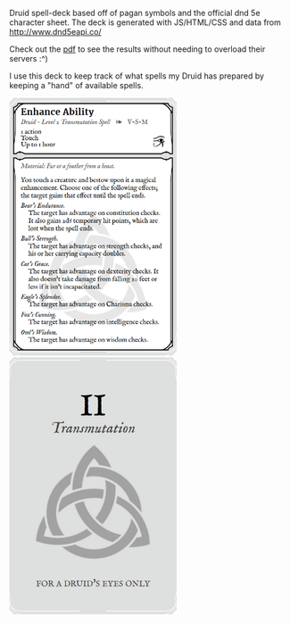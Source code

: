 Druid spell-deck based off of pagan symbols and the official dnd 5e character sheet. The deck is generated with JS/HTML/CSS and data from http://www.dnd5eapi.co/

Check out the [pdf](https://github.com/dwbrite/dnd-druid-cards/blob/main/druid_deck.pdf) to see the results without needing to overload their servers :^)

I use this deck to keep track of what spells my Druid has prepared by keeping a "hand" of available spells.

<img src="./front.png" width="300">
<img src="./back.png" width="300">
